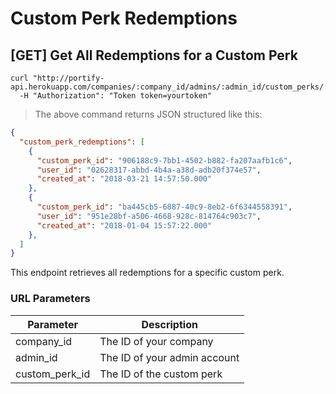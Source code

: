 # Custom Perk Redemptions

## [GET] Get All Redemptions for a Custom Perk

```shell
curl "http://portify-api.herokuapp.com/companies/:company_id/admins/:admin_id/custom_perks/:custom_perk_id/custom_perk_redemptions"
  -H "Authorization": "Token token=yourtoken"
```

> The above command returns JSON structured like this:

```json
{
  "custom_perk_redemptions": [
    {
      "custom_perk_id": "906188c9-7bb1-4502-b882-fa207aafb1c6",
      "user_id": "02628317-abbd-4b4a-a38d-adb20f374e57",
      "created_at": "2018-03-21 14:57:50.000"
    },
    {
      "custom_perk_id": "ba445cb5-6887-40c9-8eb2-6f6344558391",
      "user_id": "951e28bf-a506-4668-928c-814764c903c7",
      "created_at": "2018-01-04 15:57:22.000"
    },
  ]
}
```

This endpoint retrieves all redemptions for a specific custom perk.

### URL Parameters

Parameter | Description
--------- | -----------
company_id | The ID of your company
admin_id | The ID of your admin account
custom_perk_id | The ID of the custom perk